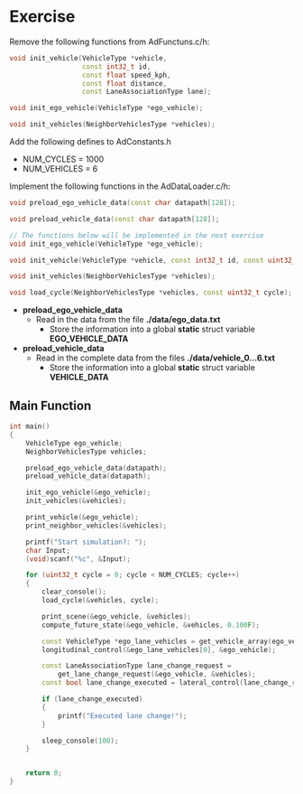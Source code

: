 # Exercise

Remove the following functions from AdFunctuns.c/h:

```cpp
void init_vehicle(VehicleType *vehicle,
                  const int32_t id,
                  const float speed_kph,
                  const float distance,
                  const LaneAssociationType lane);

void init_ego_vehicle(VehicleType *ego_vehicle);

void init_vehicles(NeighborVehiclesType *vehicles);
```

Add the following defines to AdConstants.h

- NUM_CYCLES = 1000
- NUM_VEHICLES = 6

Implement the following functions in the AdDataLoader.c/h:

```cpp
void preload_ego_vehicle_data(const char datapath[128]);

void preload_vehicle_data(const char datapath[128]);

// The functions below will be implemented in the next exercise
void init_ego_vehicle(VehicleType *ego_vehicle);

void init_vehicle(VehicleType *vehicle, const int32_t id, const uint32_t cycle);

void init_vehicles(NeighborVehiclesType *vehicles);

void load_cycle(NeighborVehiclesType *vehicles, const uint32_t cycle);
```

- **preload_ego_vehicle_data**
  - Read in the data from the file **./data/ego_data.txt**
    - Store the information into a global **static** struct variable **EGO_VEHICLE_DATA**
- **preload_vehicle_data**
  - Read in the complete data from the files **./data/vehicle_0...6.txt**
    - Store the information into a global **static** struct variable **VEHICLE_DATA**

## Main Function

```cpp
int main()
{
    VehicleType ego_vehicle;
    NeighborVehiclesType vehicles;

    preload_ego_vehicle_data(datapath);
    preload_vehicle_data(datapath);

    init_ego_vehicle(&ego_vehicle);
    init_vehicles(&vehicles);

    print_vehicle(&ego_vehicle);
    print_neighbor_vehicles(&vehicles);

    printf("Start simulation?: ");
    char Input;
    (void)scanf("%c", &Input);

    for (uint32_t cycle = 0; cycle < NUM_CYCLES; cycle++)
    {
        clear_console();
        load_cycle(&vehicles, cycle);

        print_scene(&ego_vehicle, &vehicles);
        compute_future_state(&ego_vehicle, &vehicles, 0.100F);

        const VehicleType *ego_lane_vehicles = get_vehicle_array(ego_vehicle.lane, &vehicles);
        longitudinal_control(&ego_lane_vehicles[0], &ego_vehicle);

        const LaneAssociationType lane_change_request =
            get_lane_change_request(&ego_vehicle, &vehicles);
        const bool lane_change_executed = lateral_control(lane_change_request, &ego_vehicle);

        if (lane_change_executed)
        {
            printf("Executed lane change!");
        }

        sleep_console(100);
    }


    return 0;
}
```

